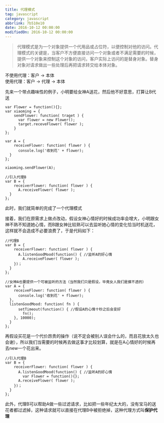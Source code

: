 ```yaml
---
title: 代理模式
tag: javascript
category: javascript
abbrlink: 7b510e10
date: 2016-10-12 00:00:00
modifiedOn: 2016-10-12 00:00:00
---
```


> 代理模式是为一个对象提供一个代用品或占位符，以便控制对他的访问。代理模式的关键是，当客户不方便直接访问一个对象或者不满足需要的时候，提供一个对象来控制这个对象的访问，客户实际上访问的是替身对象。替身对象对请求做出一些处理后再把请求转交给本体对象。

不使用代理：客户 → 本体  
使用代理：客户 → 代理 → 本体

先来一个带点趣味性的例子，小明要给女神A送花，然后他不好意思，打算让B代送

    
    
    var Flower = function(){};
    var xiaoming = {
        sendFlower: function( traget ) {
          var flower = new Flower();
          target.receveFlower( flower );
        }
    };
    
    var A = {
        receiveFlower: function( flower ) {
          console.log('收到花' + flower);
      }
    };
    
    xiaoming.sendFlower(A);
    
    //引入代理B
    var B = {
        receiverFlower: function( flower ) {
          A.receiveFlower( flower );
      }
    };

此时，我们就简单的完成了一个代理模式

接着，我们在原需求上做点改动，假设女神心情好的时候成功率会增大，小明跟女神不熟不知道她心情，而B跟女神比较熟可以去监听她心情的变化恰当时机送花，这样就不会造成不必要浪费了，于是代码如下：

    
    
    //代理B
    var B = {
        receiverFlower: function( flower ) {
          A.listenGoodMood(function() { //监听A的好心情
            A.receiveFlower( flower );
        })；
      }
    };
    
    //女神A也要提供一个可被监听的方法（当然我们只是假设，毕竟女人我们是摸不透的）
    var A = {
        receiveFlower: function( flower ) {
          console.log('收到花' + flower);
      },
      listenGoodMood: function( fn ) {
          setTimeout(function() { //假设A的心情十秒之后会变好
            fn();
        }, 10000);
      }
    };

再假设买花是一个代价昂贵的操作（说不定会被别人误会什么的，而且花放太久也会谢），所以我们当需要的时候再去做这事才比较划算，就是在A心情好的时候再去new一个花出来。

    
    
    //引入代理B
    var B = {
        receiverFlower: function( flower ) {
          A.listenGoodMood(function() { //监听A的好心情
            var Flower = function(){};
          A.receiveFlower( flower );
        })；
      }
    };

此外，代理B可以帮助A做一些过滤请求，比如把一些年纪太大的，没有宝马的送花者都过滤掉，这种请求就可以直接在代理B中被拒绝掉，这种代理方式叫**保护代理**

